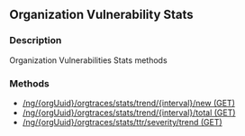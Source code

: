 ## Organization Vulnerability Stats
### Description
Organization Vulnerabilities Stats methods
### Methods
- [ /ng/{orgUuid}/orgtraces/stats/trend/{interval}/new (GET) ]( ./1f07417a75399495b227f87dc9fd971f.md)
- [ /ng/{orgUuid}/orgtraces/stats/trend/{interval}/total (GET) ]( ./992732ba04100967d65d52934ccd323c.md)
- [ /ng/{orgUuid}/orgtraces/stats/ttr/severity/trend (GET) ]( ./c67af08641927ed15b0d875ad028e89d.md)
